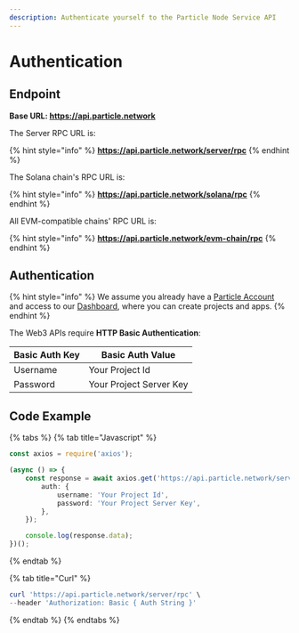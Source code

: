 ```yaml
---
description: Authenticate yourself to the Particle Node Service API
---
```


# Authentication

## Endpoint

**Base URL: https://api.particle.network**

The Server RPC URL is:

{% hint style="info" %}
**https://api.particle.network/server/rpc**
{% endhint %}

The Solana chain's RPC URL is:

{% hint style="info" %}
**https://api.particle.network/solana/rpc**
{% endhint %}

All EVM-compatible chains' RPC URL is:

{% hint style="info" %}
**https://api.particle.network/evm-chain/rpc**
{% endhint %}

## Authentication

{% hint style="info" %}
We assume you already have a [Particle Account](https://dashboard.particle.network/#/login) and access to our [Dashboard](https://dashboard.particle.network/#/login), where you can create projects and apps.
{% endhint %}

The Web3 APIs require **HTTP Basic Authentication**:

| Basic Auth Key | Basic Auth Value        |
| -------------- | ----------------------- |
| Username       | Your Project Id         |
| Password       | Your Project Server Key |

## Code Example

{% tabs %}
{% tab title="Javascript" %}
```typescript
const axios = require('axios');

(async () => {
    const response = await axios.get('https://api.particle.network/server/rpc', {
        auth: {
            username: 'Your Project Id',
            password: 'Your Project Server Key',
        },
    });

    console.log(response.data);
})();
```
{% endtab %}

{% tab title="Curl" %}
```powershell
curl 'https://api.particle.network/server/rpc' \
--header 'Authorization: Basic { Auth String }'
```
{% endtab %}
{% endtabs %}
